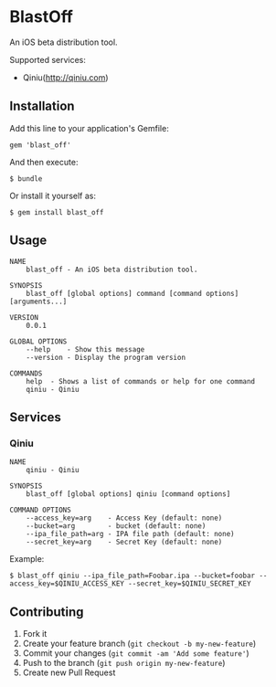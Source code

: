 # BlastOff

An iOS beta distribution tool.

Supported services:

* Qiniu(http://qiniu.com)

## Installation

Add this line to your application's Gemfile:

    gem 'blast_off'

And then execute:

    $ bundle

Or install it yourself as:

    $ gem install blast_off

## Usage

```
NAME
    blast_off - An iOS beta distribution tool.

SYNOPSIS
    blast_off [global options] command [command options] [arguments...]

VERSION
    0.0.1

GLOBAL OPTIONS
    --help    - Show this message
    --version - Display the program version

COMMANDS
    help  - Shows a list of commands or help for one command
    qiniu - Qiniu
```

## Services

### Qiniu

```
NAME
    qiniu - Qiniu

SYNOPSIS
    blast_off [global options] qiniu [command options]

COMMAND OPTIONS
    --access_key=arg    - Access Key (default: none)
    --bucket=arg        - bucket (default: none)
    --ipa_file_path=arg - IPA file path (default: none)
    --secret_key=arg    - Secret Key (default: none)
```

Example:

`$ blast_off qiniu --ipa_file_path=Foobar.ipa --bucket=foobar --access_key=$QINIU_ACCESS_KEY --secret_key=$QINIU_SECRET_KEY`

## Contributing

1. Fork it
2. Create your feature branch (`git checkout -b my-new-feature`)
3. Commit your changes (`git commit -am 'Add some feature'`)
4. Push to the branch (`git push origin my-new-feature`)
5. Create new Pull Request
